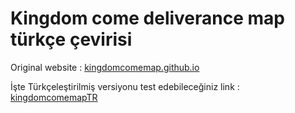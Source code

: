 # Kingdom come deliverance map türkçe çevirisi

Original website : [kingdomcomemap.github.io](https://kingdomcomemap.github.io)

İşte Türkçeleştirilmiş versiyonu test edebileceğiniz link : [kingdomcomemapTR](https://kingdomcomemap.vercel.app)